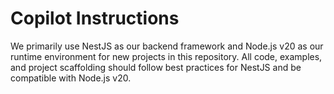 # Copilot Instructions

We primarily use NestJS as our backend framework and Node.js v20 as our runtime environment for new projects in this repository. All code, examples, and project scaffolding should follow best practices for NestJS and be compatible with Node.js v20.
